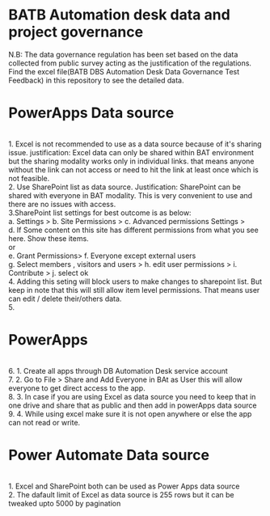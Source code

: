 # BATB Automation desk data and project governance <br> 
N.B: The data governance regulation has been set based on the data collected from public survey acting as the justification of the regulations. Find the excel file(BATB DBS Automation Desk Data Governance Test Feedback) in this repository to see the detailed data.<br> 

<h1>PowerApps Data source</h1><br>
1. Excel is not recommended to use as a data source because of it's sharing issue. justification: Excel data can only be shared within BAT environment but the sharing modality works only in individual links. that means anyone without the link can not access or need to hit the link at least once which is not feasible. <br>
2. Use SharePoint list as data source. Justification: SharePoint can be shared with everyone in BAT modality. This is very convenient to use and there are no issues with access. <br>
3.SharePoint list settings for best outcome is as below: <br>
a. Settings > b. Site Permissions > c. Advanced permissions Settings > <br>
d. If Some content on this site has different permissions from what you see here.  Show these items. <br>
or <br> 
e. Grant Permissions> f. Everyone except external users <br>
g. Select members , visitors and users > h. edit user permissions > i. Contribute > j. select ok <br> 
4. Adding this seting will block users to make changes to sharepoint list. But keep in note that this will still allow item level permissions. That means user can edit / delete their/others data. <br>
5. <h1>PowerApps</h1><br>
6. 1. Create all apps through DB Automation Desk service account <br> 
7. 2. Go to File > Share and Add Everyone in BAt as User this will allow everyone to get direct access to the app. <br>
8. 3. In case if you are using Excel as data source you need to keep that in one drive and share that as public and then add in powerApps data source <br> 
9. 4. While using excel make sure it is not open anywhere or else the app can not read or write. <br> 
<h1>Power Automate Data source</h1><br>
1. Excel and SharePoint both can be used as Power Apps data source <br>
2. The dafault limit of Excel as data source is 255 rows but it can be tweaked upto 5000 by pagination 
